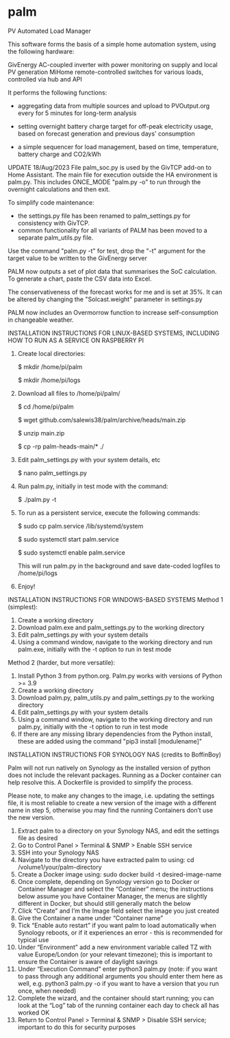 # palm
PV Automated Load Manager

This software forms the basis of a simple home automation system, using the following hardware:

GivEnergy AC-coupled inverter with power monitoring on supply and local PV generation
MiHome remote-controlled switches for various loads, controlled via hub and API

It performs the following functions:

* aggregating data from multiple sources and upload to PVOutput.org every for 5 minutes for long-term analysis

* setting overnight battery charge target for off-peak electricity usage, based on forecast generation and previous days' consumption

* a simple sequencer for load management, based on time, temperature, battery charge and CO2/kWh

UPDATE 18/Aug/2023
File palm_soc.py is used by the GivTCP add-on to Home Assistant. The main file for execution outside the HA environment is palm.py. This includes ONCE_MODE "palm.py -o" to run through the overnight calculations and then exit.

To simplify code maintenance:
* the settings.py file has been renamed to palm_settings.py for consistency with GivTCP.
* common functionality for all variants of PALM has been moved to a separate palm_utils.py file.

Use the command "palm.py -t" for test, drop the "-t" argument for the target value to be written to the GivEnergy server

PALM now outputs a set of plot data that summarises the SoC calculation. To generate a chart, paste the CSV data into Excel.

The conservativeness of the forecast works for me and is set at 35%. It can be altered by changing the "Solcast.weight" parameter in settings.py 

PALM now includes an Overmorrow function to increase self-consumption in changeable weather.

INSTALLATION INSTRUCTIONS FOR LINUX-BASED SYSTEMS, INCLUDING HOW TO RUN AS A SERVICE ON RASPBERRY PI
1. Create local directories:

    $ mkdir /home/pi/palm

    $ mkdir /home/pi/logs

2. Download all files to /home/pi/palm/

    $ cd /home/pi/palm

    $ wget github.com/salewis38/palm/archive/heads/main.zip

    $ unzip main.zip

    $ cp -rp palm-heads-main/* ./
    
3. Edit palm_settings.py with your system details, etc

    $ nano palm_settings.py

4. Run palm.py, initially in test mode with the command:

    $ ./palm.py -t

5. To run as a persistent service, execute the following commands:

    $ sudo cp palm.service /lib/systemd/system
 
    $ sudo systemctl start palm.service
    
    $ sudo systemctl enable palm.service
 
    This will run palm.py in the background and save date-coded logfiles to /home/pi/logs
    
 6. Enjoy!

INSTALLATION INSTRUCTIONS FOR WINDOWS-BASED SYSTEMS
Method 1 (simplest):
1.    Create a working directory
2.    Download palm.exe and palm_settings.py to the working directory
3.    Edit palm_settings.py with your system details
4.    Using a command window, navigate to the working directory and run palm.exe, initially with the -t option to run in test mode

Method 2 (harder, but more versatile):
1.    Install Python 3 from python.org. Palm.py works with versions of Python >= 3.9
2.    Create a working directory
3.    Download palm.py, palm_utils.py and palm_settings.py to the working directory
4.    Edit palm_settings.py with your system details
5.    Using a command window, navigate to the working directory and run palm.py, initially with the -t option to run in test mode
6.    If there are any missing library dependencies from the Python install, these are added using the command "pip3 install [modulename]"

INSTALLATION INSTRUCTIONS FOR SYNOLOGY NAS (credits to BoffinBoy)

Palm will not run natively on Synology as the installed version of python does not include the relevant packages. Running as a Docker container can help resolve this. A Dockerfile is provided to simplify the process.

Please note, to make any changes to the image, i.e. updating the settings file, it is most reliable to create a new version of the image with a different name in step 5, otherwise you may find the running Containers don’t use the new version.

1.    Extract palm to a directory on your Synology NAS, and edit the settings file as desired
2.    Go to Control Panel > Terminal & SNMP > Enable SSH service
3.    SSH into your Synology NAS
4.    Navigate to the directory you have extracted palm to using: cd /volume1/your/palm-directory
5.    Create a Docker image using: sudo docker build -t desired-image-name
6.    Once complete, depending on Synology version go to Docker or Container Manager and select the “Container” menu; the instructions below assume you have Container Manager, the menus are slightly different in Docker, but should still generally match the below
7.    Click “Create” and I’m the Image field select the image you just created
8.    Give the Container a name under “Container name”
9.    Tick “Enable auto restart” if you want palm to load automatically when Synology reboots, or if it experiences an error - this is recommended for typical use
10.    Under “Environment” add a new environment variable called TZ with value Europe/London (or your relevant timezone); this is important to ensure the Container is aware of daylight savings
11.    Under “Execution Command” enter python3 palm.py (note: if you want to pass through any additional arguments you should enter them here as well, e.g. python3 palm.py -o if you want to have a version that you run once, when needed)
12.    Complete the wizard, and the container should start running; you can look at the “Log” tab of the running container each day to check all has worked OK
13.    Return to Control Panel > Terminal & SNMP > Disable SSH service; important to do this for security purposes

